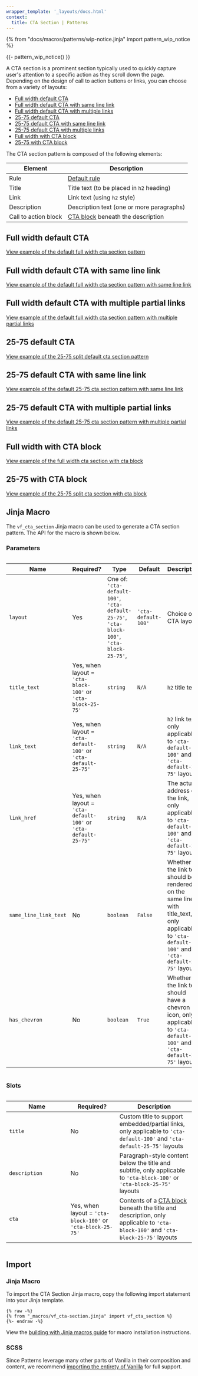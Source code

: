 ```yaml
---
wrapper_template: '_layouts/docs.html'
context:
  title: CTA Section | Patterns
---
```


{% from "docs/macros/patterns/wip-notice.jinja" import pattern_wip_notice %}

{{- pattern_wip_notice() }}

A CTA section is a prominent section typically used to quickly capture user's attention to a specific action as they scroll down the page.
Depending on the design of call to action buttons or links, you can choose from a variety of layouts:

- [Full width default CTA](#full-width-default-cta)
- [Full width default CTA with same line link](#full-width-default-cta-with-same-line-link)
- [Full width default CTA with multiple links](#full-width-default-cta-with-multiple-partial-links)
- [25-75 default CTA](#25-75-default-cta)
- [25-75 default CTA with same line link](#25-75-default-cta-with-same-line-link)
- [25-75 default CTA with multiple links](#25-75-default-cta-with-multiple-partial-links)
- [Full width with CTA block](#full-width-with-cta-block)
- [25-75 with CTA block](#25-75-with-cta-block)

The CTA section pattern is composed of the following elements:

| Element              | Description                                                   |
| -------------------- | ------------------------------------------------------------- |
| Rule                 | [Default rule](/docs/patterns/rule#default)                   |
| Title                | Title text (to be placed in `h2` heading)                     |
| Link                 | Link text (using `h2` style)                                  |
| Description          | Description text (one or more paragraphs)                     |
| Call to action block | [CTA block](/docs/patterns/cta-block) beneath the description |

## Full width default CTA

<div class="embedded-example"><a href="/docs/examples/patterns/cta/full-width-default-cta" class="js-example" data-lang="jinja">
View example of the default full width cta section pattern
</a></div>

## Full width default CTA with same line link

<div class="embedded-example"><a href="/docs/examples/patterns/cta/full-width-default-cta-with-same-line-link" class="js-example" data-lang="jinja">
View example of the default full width cta section pattern with same line link
</a></div>

## Full width default CTA with multiple partial links

<div class="embedded-example"><a href="/docs/examples/patterns/cta/full-width-default-cta-with-multiple-partial-links" class="js-example" data-lang="jinja">
View example of the default full width cta section pattern with multiple partial links
</a></div>

## 25-75 default CTA

<div class="embedded-example"><a href="/docs/examples/patterns/cta/25-75-default-cta" class="js-example" data-lang="jinja">
View example of the 25-75 split default cta section pattern
</a></div>

## 25-75 default CTA with same line link

<div class="embedded-example"><a href="/docs/examples/patterns/cta/25-75-default-cta-with-same-line-link" class="js-example" data-lang="jinja">
View example of the default 25-75 cta section pattern with same line link
</a></div>

## 25-75 default CTA with multiple partial links

<div class="embedded-example"><a href="/docs/examples/patterns/cta/25-75-default-cta-with-multiple-partial-links" class="js-example" data-lang="jinja">
View example of the default 25-75 cta section pattern with multiple partial links
</a></div>

## Full width with CTA block

<div class="embedded-example"><a href="/docs/examples/patterns/cta/full-width-with-cta-block" class="js-example" data-lang="jinja">
View example of the full width cta section with cta block
</a></div>

## 25-75 with CTA block

<div class="embedded-example"><a href="/docs/examples/patterns/cta/25-75-with-cta-block" class="js-example" data-lang="jinja">
View example of the 25-75 split cta section with cta block
</a></div>

## Jinja Macro

The `vf_cta_section` Jinja macro can be used to generate a CTA section pattern. The API for the macro is shown below.

### Parameters

<div style="overflow: auto;">
  <table>
    <thead>
      <tr>
        <th style="width: 220px;">Name</th>
        <th style="width: 160px;">Required?</th>
        <th style="width: 160px;">Type</th>
        <th style="width: 160px;">Default</th>
        <th style="width: 250px;">Description</th>
      </tr>
    </thead>
    <tbody>
      <tr>
        <td>
          <code>layout</code>
        </td>
        <td>
          Yes
        </td>
        <td>
          One of:<br>
          <code>'cta-default-100'</code>,<br>
          <code>'cta-default-25-75'</code>,<br>
          <code>'cta-block-100'</code>,<br>
          <code>'cta-block-25-75'</code>,<br>
        </td>
        <td>
          <code>'cta-default-100'</code>
        </td>
        <td>
          Choice of CTA layout
        </td>
      </tr>
      <tr>
        <td>
          <code>title_text</code>
        </td>
        <td>
          Yes, when layout = <code>'cta-block-100'</code> or <code>'cta-block-25-75'</code>
        </td>
        <td>
          <code>string</code>
        </td>
        <td>
          <code>N/A</code>
        </td>
        <td>
          <code>h2</code> title text
        </td>
      </tr>
      <tr>
        <td>
          <code>link_text</code>
        </td>
        <td>
          Yes, when layout = <code>'cta-default-100'</code> or <code>'cta-default-25-75'</code>
        </td>
        <td>
          <code>string</code>
        </td>
        <td>
          <code>N/A</code>
        </td>
        <td>
          <code>h2</code> link text, only applicable to <code>'cta-default-100'</code> and <code>'cta-default-25-75'</code> layouts
        </td>
      </tr>
      <tr>
        <td>
          <code>link_href</code>
        </td>
        <td>
          Yes, when layout = <code>'cta-default-100'</code> or <code>'cta-default-25-75'</code>
        </td>
        <td>
          <code>string</code>
        </td>
        <td>
          <code>N/A</code>
        </td>
        <td>
          The actual address of the link, only applicable to <code>'cta-default-100'</code> and <code>'cta-default-25-75'</code> layouts
        </td>
      </tr>
      <tr>
        <td>
          <code>same_line_link_text</code>
        </td>
        <td>
          No
        </td>
        <td>
          <code>boolean</code>
        </td>
        <td>
          <code>False</code>
        </td>
        <td>
          Whether the link text should be rendered on the same line with title_text, only applicable to <code>'cta-default-100'</code> and <code>'cta-default-25-75'</code> layouts
        </td>
      </tr>
      <tr>
        <td>
          <code>has_chevron</code>
        </td>
        <td>
          No
        </td>
        <td>
          <code>boolean</code>
        </td>
        <td>
          <code>True</code>
        </td>
        <td>
          Whether the link text should have a chevron icon, only applicable to <code>'cta-default-100'</code> and <code>'cta-default-25-75'</code> layouts
        </td>
      </tr>
    </tbody>
  </table>
</div>

### Slots

<div style="overflow: auto;">
  <table>
    <thead>
      <tr>
        <th style="width: 220px;">Name</th>
        <th style="width: 160px;">Required?</th>
        <th style="width: 250px;">Description</th>
      </tr>
    </thead>
    <tbody>
      <tr>
        <td>
          <code>title</code>
        </td>
        <td>
          No
        </td>
        <td>
          Custom title to support embedded/partial links, only applicable to <code>'cta-default-100'</code> and <code>'cta-default-25-75'</code> layouts 
        </td>
      </tr>
      <tr>
      <tr>
        <td>
          <code>description</code>
        </td>
        <td>
          No
        </td>
        <td>
          Paragraph-style content below the title and subtitle, only applicable to <code>'cta-block-100'</code> or <code>'cta-block-25-75'</code> layouts
        </td>
      </tr>
      <tr>
        <td>
          <code>cta</code>
        </td>
        <td>
          Yes, when layout = <code>'cta-block-100'</code> or <code>'cta-block-25-75'</code>
        </td>
        <td>
          Contents of a <a href="/docs/patterns/cta-block">CTA block</a> beneath
          the title and description, only applicable to <code>'cta-block-100'</code> and <code>'cta-block-25-75'</code> layouts 
        </td>
      </tr>
    </tbody>
  </table>
</div>

## Import

### Jinja Macro

To import the CTA Section Jinja macro, copy the following import statement into your
Jinja template.

```jinja
{% raw -%}
{% from "_macros/vf_cta-section.jinja" import vf_cta_section %}
{%- endraw -%}
```

View the [building with Jinja macros guide](/docs/building-vanilla#jinja-macros)
for macro installation instructions.

### SCSS

Since Patterns leverage many other parts of Vanilla in their composition and content, we
recommend [importing the entirety of Vanilla](/docs#install) for full support.
